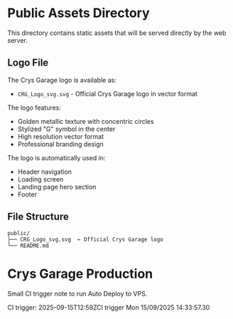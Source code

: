 # Public Assets Directory

This directory contains static assets that will be served directly by the web server.

## Logo File

The Crys Garage logo is available as:
- `CRG_Logo_svg.svg` - Official Crys Garage logo in vector format

The logo features:
- Golden metallic texture with concentric circles
- Stylized "G" symbol in the center
- High resolution vector format
- Professional branding design

The logo is automatically used in:
- Header navigation
- Loading screen
- Landing page hero section
- Footer

## File Structure
```
public/
├── CRG_Logo_svg.svg  ← Official Crys Garage logo
└── README.md
```

# Crys Garage Production

Small CI trigger note to run Auto Deploy to VPS.

CI trigger: 2025-09-15T12:59ZCI trigger Mon 15/09/2025 14:33:57.30 
